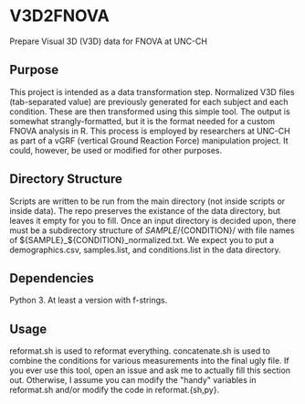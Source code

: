# V3D2FNOVA
Prepare Visual 3D (V3D) data for FNOVA at UNC-CH

## Purpose
This project is intended as a data transformation step. Normalized V3D files (tab-separated value) are previously generated for each subject and each condition. These are then transformed using this simple tool. The output is somewhat strangly-formatted, but it is the format needed for a custom FNOVA analysis in R. This process is employed by researchers at UNC-CH as part of a vGRF (vertical Ground Reaction Force) manipulation project. It could, however, be used or modified for other purposes.

## Directory Structure
Scripts are written to be run from the main directory (not inside scripts or inside data). The repo preserves the existance of the data directory, but leaves it empty for you to fill. Once an input directory is decided upon, there must be a subdirectory structure of ${SAMPLE}/${CONDITION}/ with file names of ${SAMPLE}_${CONDITION}_normalized.txt. We expect you to put a demographics.csv, samples.list, and conditions.list in the data directory.

## Dependencies
Python 3. At least a version with f-strings.

## Usage
reformat.sh is used to reformat everything. concatenate.sh is used to combine the conditions for various measurements into the final ugly file.
If you ever use this tool, open an issue and ask me to actually fill this section out. Otherwise, I assume you can modify the "handy" variables in reformat.sh and/or modify the code in reformat.{sh,py}.

